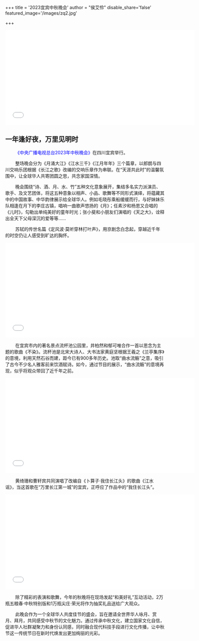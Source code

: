 +++
title = '2023宜宾中秋晚会'
author = "侯艾伶"
disable_share='false'
featured_image='/images/zq2.jpg'


+++

<iframe src="//player.bilibili.com/player.html?aid=449322362&bvid=BV1Jj411474c&cid=1289220491&p=1" scrolling="no" border="0" frameborder="no" framespacing="0" allowfullscreen="true"width="600px" height="300px"> </iframe>

## 一年逢好夜，万里见明时

&nbsp;&nbsp;&nbsp;&nbsp;&nbsp;&nbsp;&nbsp;&nbsp;<font color="blue">《中央广播电视总台2023年中秋晚会》</font>在四川宜宾举行。

&nbsp;&nbsp;&nbsp;&nbsp;&nbsp;&nbsp;&nbsp;&nbsp;整场晚会分为《月涌大江》《江水三千》《江月年年》三个篇章，以郎朗与四川交响乐团根据《长江之歌》改编的交响乐章作为串联。在“天涯共此时”的温馨氛围中，让全球华人共寄团圆之思，共念家国深情。

&nbsp;&nbsp;&nbsp;&nbsp;&nbsp;&nbsp;&nbsp;&nbsp;晚会围绕“诗、酒、月、水、竹”五种文化意象展开，集结多名实力派演员、歌手、及文艺团体，将这五种意象以相声、小品、歌舞等不同形式演绎，将蕴藏其中的中国故事、中华韵律展示给全球华人。例如毛晓彤乘船缓缓而行，与好妹妹乐队相逢在月下的李庄古镇，唱响一曲歌声悠扬的《月》；任素汐和杨恩又合唱的《儿时》，勾勒出单纯美好的童年时光；张小斐和小朋友们演唱的《天之大》，诠释出全天下父母深沉的爱等等......

&nbsp;&nbsp;&nbsp;&nbsp;&nbsp;&nbsp;&nbsp;&nbsp;苏轼的传世名篇《定风波·莫听穿林打叶声》，用京剧念白念起，穿越近千年的时空仍让人感受到旷达的胸怀。

<iframe src="//player.bilibili.com/player.html?aid=364062495&bvid=BV1H94y1Y7qM&cid=1283729808&p=1" scrolling="no" border="0" frameborder="no" framespacing="0" allowfullscreen="true"width="600px" height="300px"> </iframe>

&nbsp;&nbsp;&nbsp;&nbsp;&nbsp;&nbsp;&nbsp;&nbsp;在宜宾市内的著名景点流杯池公园里，井柏然和郁可唯合作一首以思念为主题的歌曲《不染》。流杯池是北宋大诗人、大书法家黄庭坚根据王羲之《兰亭集序》的意境，利用天然石谷而建，距今已有900多年历史。池取“曲水流觞”之意，吸引了古今不少名人雅客前来饮酒赋诗。如今，通过节目的展示，“曲水流觞”的意境再现，似乎将观众带回了近千年之前。

<iframe src="//player.bilibili.com/player.html?aid=961524182&bvid=BV1zH4y1U78t&cid=1283703820&p=1" scrolling="no" border="0" frameborder="no" framespacing="0" allowfullscreen="true"width="600px" height="300px"> </iframe>

&nbsp;&nbsp;&nbsp;&nbsp;&nbsp;&nbsp;&nbsp;&nbsp;黄绮珊和曹轩宾共同演唱了改编自《卜算子·我住长江头》的歌曲《江水谣》，当这首歌在“万里长江第一城”的宜宾，正呼应了作品中的“我住长江头”。

<iframe src="//player.bilibili.com/player.html?aid=959020210&bvid=BV1Up4y1F77X&cid=1283633266&p=1" scrolling="no" border="0" frameborder="no" framespacing="0" allowfullscreen="true"width="600px" height="300px"> </iframe>

&nbsp;&nbsp;&nbsp;&nbsp;&nbsp;&nbsp;&nbsp;&nbsp;除了精彩的表演和歌舞，今年的秋晚将在现场发起“和美好礼”互动活动，2万瓶五粮春·中秋特别版和1万瓶尖庄·荣光将作为抽奖礼品送给广大观众。

&nbsp;&nbsp;&nbsp;&nbsp;&nbsp;&nbsp;&nbsp;&nbsp;此晚会作为一个全球华人共度佳节的盛会，旨在邀请全世界华人咏月、赏月、拜月，共同感受中秋节的文化魅力。通过传承中秋文化，建立国家文化自信，促进华人社群凝聚力和身份认同感，同时融合现代科技手段进行文化传播，让中秋节这一传统节日在新时代焕发出更加绚丽的光彩。

